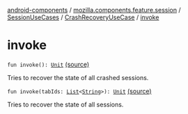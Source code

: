 [android-components](../../../index.md) / [mozilla.components.feature.session](../../index.md) / [SessionUseCases](../index.md) / [CrashRecoveryUseCase](index.md) / [invoke](./invoke.md)

# invoke

`fun invoke(): `[`Unit`](https://kotlinlang.org/api/latest/jvm/stdlib/kotlin/-unit/index.html) [(source)](https://github.com/mozilla-mobile/android-components/blob/master/components/feature/session/src/main/java/mozilla/components/feature/session/SessionUseCases.kt#L329)

Tries to recover the state of all crashed sessions.

`fun invoke(tabIds: `[`List`](https://kotlinlang.org/api/latest/jvm/stdlib/kotlin.collections/-list/index.html)`<`[`String`](https://kotlinlang.org/api/latest/jvm/stdlib/kotlin/-string/index.html)`>): `[`Unit`](https://kotlinlang.org/api/latest/jvm/stdlib/kotlin/-unit/index.html) [(source)](https://github.com/mozilla-mobile/android-components/blob/master/components/feature/session/src/main/java/mozilla/components/feature/session/SessionUseCases.kt#L344)

Tries to recover the state of all sessions.

